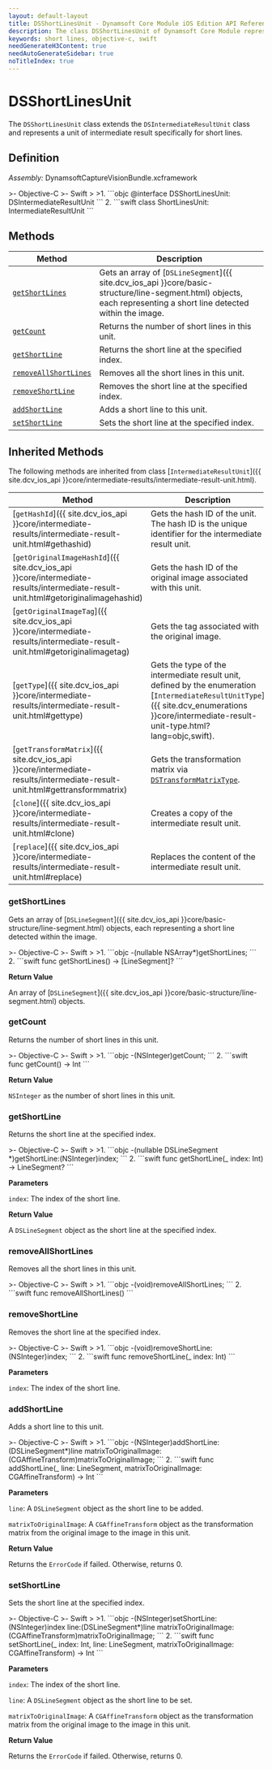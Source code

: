 ```yaml
---
layout: default-layout
title: DSShortLinesUnit - Dynamsoft Core Module iOS Edition API Reference
description: The class DSShortLinesUnit of Dynamsoft Core Module represents a unit that contains the detected short lines.
keywords: short lines, objective-c, swift
needGenerateH3Content: true
needAutoGenerateSidebar: true
noTitleIndex: true
---
```


# DSShortLinesUnit

The `DSShortLinesUnit` class extends the `DSIntermediateResultUnit` class and represents a unit of intermediate result specifically for short lines.

## Definition

*Assembly:* DynamsoftCaptureVisionBundle.xcframework

<div class="sample-code-prefix"></div>
>- Objective-C
>- Swift
>
>1. 
```objc
@interface DSShortLinesUnit: DSIntermediateResultUnit
```
2. 
```swift
class ShortLinesUnit: IntermediateResultUnit
```

## Methods

| Method | Description |
|------- |-------------|
| [`getShortLines`](#getshortlines) | Gets an array of [`DSLineSegment`]({{ site.dcv_ios_api }}core/basic-structure/line-segment.html) objects, each representing a short line detected within the image. |
| [`getCount`](#getcount) | Returns the number of short lines in this unit. |
| [`getShortLine`](#getshortline) | Returns the short line at the specified index. |
| [`removeAllShortLines`](#removeallshortlines) | Removes all the short lines in this unit. |
| [`removeShortLine`](#removeshortline) | Removes the short line at the specified index. |
| [`addShortLine`](#addshortline) | Adds a short line to this unit. |
| [`setShortLine`](#setshortline) | Sets the short line at the specified index. |

## Inherited Methods

The following methods are inherited from class [`IntermediateResultUnit`]({{ site.dcv_ios_api }}core/intermediate-results/intermediate-result-unit.html).

| Method | Description |
|------- |-------------|
| [`getHashId`]({{ site.dcv_ios_api }}core/intermediate-results/intermediate-result-unit.html#gethashid) | Gets the hash ID of the unit. The hash ID is the unique identifier for the intermediate result unit. |
| [`getOriginalImageHashId`]({{ site.dcv_ios_api }}core/intermediate-results/intermediate-result-unit.html#getoriginalimagehashid) | Gets the hash ID of the original image associated with this unit. |
| [`getOriginalImageTag`]({{ site.dcv_ios_api }}core/intermediate-results/intermediate-result-unit.html#getoriginalimagetag) | Gets the tag associated with the original image. |
| [`getType`]({{ site.dcv_ios_api }}core/intermediate-results/intermediate-result-unit.html#gettype) | Gets the type of the intermediate result unit, defined by the enumeration [`IntermediateResultUnitType`]({{ site.dcv_enumerations }}core/intermediate-result-unit-type.html?lang=objc,swift). |
| [`getTransformMatrix`]({{ site.dcv_ios_api }}core/intermediate-results/intermediate-result-unit.html#gettransformmatrix) | Gets the transformation matrix via [`DSTransformMatrixType`]({{site.dcv_enumerations}}/core/transform-matrix-type.html). |
| [`clone`]({{ site.dcv_ios_api }}core/intermediate-results/intermediate-result-unit.html#clone) | Creates a copy of the intermediate result unit. |
| [`replace`]({{ site.dcv_ios_api }}core/intermediate-results/intermediate-result-unit.html#replace) | Replaces the content of the intermediate result unit. |

### getShortLines

Gets an array of [`DSLineSegment`]({{ site.dcv_ios_api }}core/basic-structure/line-segment.html) objects, each representing a short line detected within the image.

<div class="sample-code-prefix"></div>
>- Objective-C
>- Swift
>
>1. 
```objc
-(nullable NSArray<DSLineSegment*>*)getShortLines;
```
2. 
```swift
func getShortLines() -> [LineSegment]?
```

**Return Value**

An array of [`DSLineSegment`]({{ site.dcv_ios_api }}core/basic-structure/line-segment.html) objects.

### getCount

Returns the number of short lines in this unit.

<div class="sample-code-prefix"></div>
>- Objective-C
>- Swift
>
>1. 
```objc
-(NSInteger)getCount;
```
2. 
```swift
func getCount() -> Int
```

**Return Value**

`NSInteger` as the number of short lines in this unit.

### getShortLine

Returns the short line at the specified index.

<div class="sample-code-prefix"></div>
>- Objective-C
>- Swift
>
>1. 
```objc
-(nullable DSLineSegment *)getShortLine:(NSInteger)index;
```
2. 
```swift
func getShortLine(_ index: Int) -> LineSegment?
```

**Parameters**

`index`: The index of the short line.

**Return Value**

A `DSLineSegment` object as the short line at the specified index.

### removeAllShortLines

Removes all the short lines in this unit.

<div class="sample-code-prefix"></div>
>- Objective-C
>- Swift
>
>1. 
```objc
-(void)removeAllShortLines;
```
2. 
```swift
func removeAllShortLines()
```

### removeShortLine

Removes the short line at the specified index.

<div class="sample-code-prefix"></div>
>- Objective-C
>- Swift
>
>1. 
```objc
-(void)removeShortLine:(NSInteger)index;
```
2. 
```swift
func removeShortLine(_ index: Int)
```

**Parameters**

`index`: The index of the short line.

### addShortLine

Adds a short line to this unit.

<div class="sample-code-prefix"></div>
>- Objective-C
>- Swift
>
>1. 
```objc
-(NSInteger)addShortLine:(DSLineSegment*)line
    matrixToOriginalImage:(CGAffineTransform)matrixToOriginalImage;
```
2. 
```swift
func addShortLine(_ line: LineSegment, matrixToOriginalImage: CGAffineTransform) -> Int
```

**Parameters**

`line`: A `DSLineSegment` object as the short line to be added.

`matrixToOriginalImage`: A `CGAffineTransform` object as the transformation matrix from the original image to the image in this unit.

**Return Value**

Returns the `ErrorCode` if failed. Otherwise, returns 0.

### setShortLine

Sets the short line at the specified index.

<div class="sample-code-prefix"></div>
>- Objective-C
>- Swift
>
>1. 
```objc
-(NSInteger)setShortLine:(NSInteger)index
                    line:(DSLineSegment*)line
   matrixToOriginalImage:(CGAffineTransform)matrixToOriginalImage;
```
2. 
```swift
func setShortLine(_ index: Int, line: LineSegment, matrixToOriginalImage: CGAffineTransform) -> Int
```

**Parameters**

`index`: The index of the short line.

`line`: A `DSLineSegment` object as the short line to be set.

`matrixToOriginalImage`: A `CGAffineTransform` object as the transformation matrix from the original image to the image in this unit.

**Return Value**

Returns the `ErrorCode` if failed. Otherwise, returns 0.
